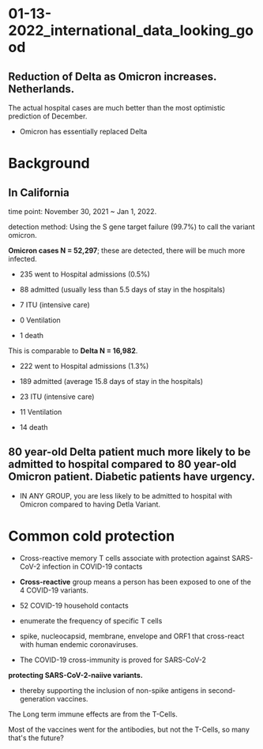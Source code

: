 # 01-13-2022_international_data_looking_good
## Reduction of Delta as Omicron increases. Netherlands.
The actual hospital cases are much better than the most optimistic prediction of December.

- Omicron has essentially replaced Delta

# Background
## In California
time point: November 30, 2021 ~ Jan 1, 2022.

detection method: Using the S gene target failure (99.7%) to call the variant omicron.

**Omicron cases N = 52,297**; these are detected, there will be much more infected.

- 235 went to Hospital admissions (0.5%)

- 88 admitted (usually less than 5.5 days of stay in the hospitals)

- 7 ITU (intensive care)

- 0 Ventilation

- 1 death

This is comparable to **Delta N = 16,982**.

- 222 went to Hospital admissions (1.3%)

- 189 admitted (average 15.8 days of stay in the hospitals)

- 23 ITU (intensive care)

- 11 Ventilation

- 14 death

## 80 year-old Delta patient much more likely to be admitted to hospital compared to 80 year-old Omicron patient. Diabetic patients have urgency.
- IN ANY GROUP, you are less likely to be admitted to hospital with Omicron compared to having Detla Variant.

# Common cold protection
- Cross-reactive memory T cells associate with protection against SARS-CoV-2 infection in COVID-19 contacts

- **Cross-reactive** group means a person has been exposed to one of the 4 COVID-19 variants.

- 52 COVID-19 household contacts

- enumerate the frequency of specific T cells

- spike, nucleocapsid, membrane, envelope and ORF1 that cross-react with human endemic coronaviruses.

- The COVID-19 cross-immunity is proved for SARS-CoV-2

**protecting SARS-CoV-2-naiive variants.**

- thereby supporting the inclusion of non-spike antigens in second-generation vaccines.

The Long term immune effects are from the T-Cells.

Most of the vaccines went for the antibodies, but not the T-Cells, so many that's the future?

